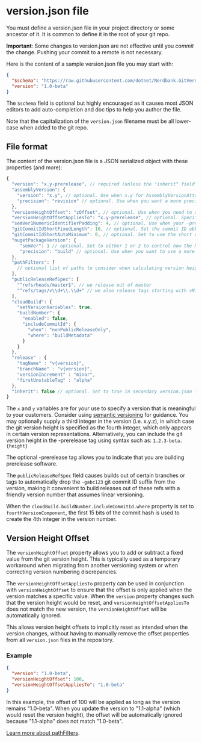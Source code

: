# version.json file

You must define a version.json file in your project directory or some ancestor of it.
It is common to define it in the root of your git repo.

**Important**: Some changes to version.json are not effective until you *commit* the change.
Pushing your commit to a remote is not necessary.

Here is the content of a sample version.json file you may start with:

```json
{
  "$schema": "https://raw.githubusercontent.com/dotnet/Nerdbank.GitVersioning/main/src/NerdBank.GitVersioning/version.schema.json",
  "version": "1.0-beta"
}
```

The `$schema` field is optional but highly encouraged as it causes most JSON editors
to add auto-completion and doc tips to help you author the file.

Note that the capitalization of the `version.json` filename must be all lower-case
when added to the git repo.

## File format

The content of the version.json file is a JSON serialized object with these properties
(and more):

```js
{
  "version": "x.y-prerelease", // required (unless the "inherit" field is set to true and a parent version.json file sets this.)
  "assemblyVersion": {
    "version": "x.y", // optional. Use when x.y for AssemblyVersionAttribute differs from the default version property.
    "precision": "revision" // optional. Use when you want a more precise assembly version than the default major.minor.
  },
  "versionHeightOffset": "zOffset", // optional. Use when you need to add/subtract a fixed value from the computed version height.
  "versionHeightOffsetAppliesTo": "x.y-prerelease", // optional. Specifies the version to which versionHeightOffset applies. When the version changes such that version height would reset, and this doesn't match the new version, versionHeightOffset is ignored.
  "semVer1NumericIdentifierPadding": 4, // optional. Use when your -prerelease includes numeric identifiers and need semver1 support.
  "gitCommitIdShortFixedLength": 10, // optional. Set the commit ID abbreviation length.
  "gitCommitIdShortAutoMinimum": 0, // optional. Set to use the short commit ID abbreviation provided by the git repository.
  "nugetPackageVersion": {
     "semVer": 1 // optional. Set to either 1 or 2 to control how the NuGet package version string is generated. Default is 1.
     "precision": "build" // optional. Use when you want to use a more or less precise package version than the default major.minor.build.
  },
  "pathFilters": [
    // optional list of paths to consider when calculating version height.
  ],
  "publicReleaseRefSpec": [
    "^refs/heads/master$", // we release out of master
    "^refs/tags/v\\d+\\.\\d+" // we also release tags starting with vN.N
  ],
  "cloudBuild": {
    "setVersionVariables": true,
    "buildNumber": {
      "enabled": false,
      "includeCommitId": {
        "when": "nonPublicReleaseOnly",
        "where": "buildMetadata"
      }
    }
  },
  "release" : {
    "tagName" : "v{version}",
    "branchName" : "v{version}",
    "versionIncrement" : "minor",
    "firstUnstableTag" : "alpha"
  },
  "inherit": false // optional. Set to true in secondary version.json files used to tweak settings for subsets of projects.
}
```

The `x` and `y` variables are for your use to specify a version that is meaningful
to your customers. Consider using [semantic versioning](https://semver.org/) for guidance.
You may optionally supply a third integer in the version (i.e. x.y.z),
in which case the git version height is specified as the fourth integer,
which only appears in certain version representations.
Alternatively, you can include the git version height in the -prerelease tag using
syntax such as: `1.2.3-beta.{height}`

The optional -prerelease tag allows you to indicate that you are building prerelease software.

The `publicReleaseRefSpec` field causes builds out of certain branches or tags
to automatically drop the `-gabc123` git commit ID suffix from the version, making it
convenient to build releases out of these refs with a friendly version number
that assumes linear versioning.

When the `cloudBuild.buildNumber.includeCommitId.where` property is set to `fourthVersionComponent`, the first 15 bits of the commit hash is used to create the 4th integer in the version number.

## Version Height Offset

The `versionHeightOffset` property allows you to add or subtract a fixed value from the git version height. This is typically used as a temporary workaround when migrating from another versioning system or when correcting version numbering discrepancies.

The `versionHeightOffsetAppliesTo` property can be used in conjunction with `versionHeightOffset` to ensure that the offset is only applied when the version matches a specific value. When the `version` property changes such that the version height would be reset, and `versionHeightOffsetAppliesTo` does not match the new version, the `versionHeightOffset` will be automatically ignored.

This allows version height offsets to implicitly reset as intended when the version changes, without having to manually remove the offset properties from all `version.json` files in the repository.

### Example

```json
{
  "version": "1.0-beta",
  "versionHeightOffset": 100,
  "versionHeightOffsetAppliesTo": "1.0-beta"
}
```

In this example, the offset of 100 will be applied as long as the version remains "1.0-beta". When you update the version to "1.1-alpha" (which would reset the version height), the offset will be automatically ignored because "1.1-alpha" does not match "1.0-beta".

[Learn more about pathFilters](path-filters.md).
